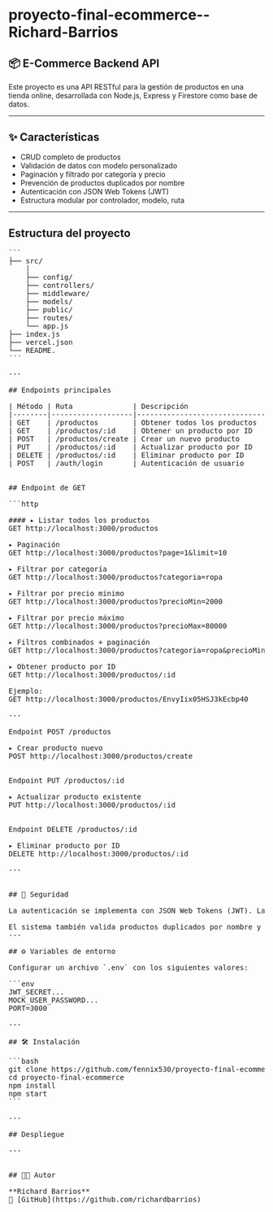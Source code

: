 # proyecto-final-ecommerce--Richard-Barrios

## 📦 E-Commerce Backend API

Este proyecto es una API RESTful para la gestión de productos en una tienda online, desarrollada con Node.js, Express y Firestore como base de datos.

---

## ✨ Características

- CRUD completo de productos
- Validación de datos con modelo personalizado
- Paginación y filtrado por categoría y precio
- Prevención de productos duplicados por nombre
- Autenticación con JSON Web Tokens (JWT)
- Estructura modular por controlador, modelo, ruta

---

## Estructura del proyecto

<pre>```
├── src/ 
    │   
    ├── config/ 
    ├── controllers/   
    ├── middleware/ 
    ├── models/   
    ├── public/  
    ├── routes/    
    └── app.js
├── index.js
├── vercel.json
└── README.
´´´<pre>
---

## Endpoints principales

| Método | Ruta              | Descripción                     |
|--------|-------------------|---------------------------------|
| GET    | /productos        | Obtener todos los productos     |
| GET    | /productos/:id    | Obtener un producto por ID      |
| POST   | /productos/create | Crear un nuevo producto         |
| PUT    | /productos/:id    | Actualizar producto por ID      |
| DELETE | /productos/:id    | Eliminar producto por ID        |
| POST   | /auth/login       | Autenticación de usuario        |


## Endpoint de GET

```http

#### ▸ Listar todos los productos
GET http://localhost:3000/productos

▸ Paginación
GET http://localhost:3000/productos?page=1&limit=10

▸ Filtrar por categoría
GET http://localhost:3000/productos?categoria=ropa

▸ Filtrar por precio mínimo
GET http://localhost:3000/productos?precioMin=2000

▸ Filtrar por precio máximo
GET http://localhost:3000/productos?precioMax=80000

▸ Filtros combinados + paginación
GET http://localhost:3000/productos?categoria=ropa&precioMin=30000&precioMax=80000&page=2&limit=5

▸ Obtener producto por ID
GET http://localhost:3000/productos/:id

Ejemplo:
GET http://localhost:3000/productos/EnvyIix05HSJ3kEcbp40

---

Endpoint POST /productos

▸ Crear producto nuevo
POST http://localhost:3000/productos/create


Endpoint PUT /productos/:id

▸ Actualizar producto existente
PUT http://localhost:3000/productos/:id


Endpoint DELETE /productos/:id

▸ Eliminar producto por ID
DELETE http://localhost:3000/productos/:id

---


## 🔐 Seguridad

La autenticación se implementa con JSON Web Tokens (JWT). Las rutas protegidas requieren incluir el token en el header:

El sistema también valida productos duplicados por nombre y protege accesos mediante middlewares de autenticación.
---

## ⚙️ Variables de entorno

Configurar un archivo `.env` con los siguientes valores:

```env
JWT_SECRET...
MOCK_USER_PASSWORD...
PORT=3000

---

## 🛠️ Instalación

```bash
git clone https://github.com/fennix530/proyecto-final-ecommerce--Richard-Barrios-.git
cd proyecto-final-ecommerce
npm install
npm start
```

---

## Despliegue

---


## 👨‍💻 Autor

**Richard Barrios**  
📎 [GitHub](https://github.com/richardbarrios)


